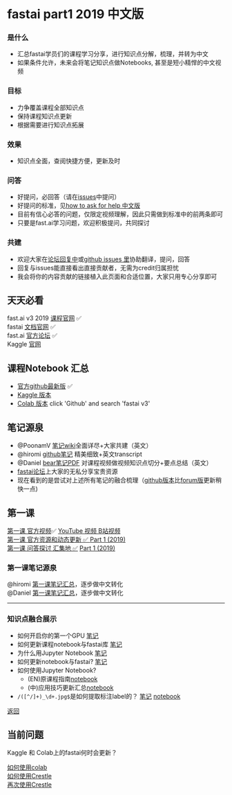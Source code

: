 # fastai part1 2019 中文版
### 是什么

* 汇总fastai学员们的课程学习分享，进行知识点分解，梳理，并转为中文    
* 如果条件允许，未来会将笔记知识点做Notebooks, 甚至是短小精悍的中文视频


### 目标

* 力争覆盖课程全部知识点
* 保持课程知识点更新
* 根据需要进行知识点拓展

### 效果
* 知识点全面，查阅快捷方便，更新及时

### 问答
* 好提问，必回答（请在[issues](https://github.com/EmbraceLife/shendusuipian/issues/new)中提问）     
* 好提问的标准，见[how to ask for help 中文版](https://forums.fast.ai/t/fast-ai-v3-2019/39325/8?u=daniel)     
* 目前有信心必答的问题，仅限定视频理解，因此只需做到标准中的前两条即可     
* 只要是fast.ai学习问题，欢迎积极提问，共同探讨     

### 共建
* 欢迎大家在[论坛回复中](https://forums.fast.ai/t/fast-ai-v3-2019/39325)或[github issues 里](https://github.com/EmbraceLife/shendusuipian/issues/new)协助翻译，提问，回答
* 回复与issues能直接看出直接贡献者，无需为credit归属担忧
* 我会将你的内容贡献的链接植入此页面和合适位置，大家只用专心分享即可

## 天天必看
fast.ai v3 2019 [课程官网](https://course.fast.ai/) ✅     
fastai [文档官网](https://docs.fast.ai/) ✅     
fast.ai [官方论坛](https://forums.fast.ai/) ✅     
Kaggle [官网](https://www.kaggle.com/)     

## 课程Notebook 汇总     
* [官方github最新版](https://github.com/fastai/course-v3/tree/master/nbs/dl1) ✅      
* [Kaggle 版本](https://forums.fast.ai/t/platform-kaggle-kernels/32569)     
* [Colab 版本](https://colab.research.google.com/notebooks/welcome.ipynb#recent=true) click 'Github' and search 'fastai v3'     


## 笔记源泉    
  - @PoonamV [笔记wiki](https://forums.fast.ai/t/deep-learning-lesson-1-notes/27748)全面详尽+大家共建（英文）
  - @hiromi [github笔记](https://github.com/hiromis/notes/blob/master/Lesson1.md) 精美细致+英文transcript
  - @Daniel [bear笔记PDF](https://github.com/EmbraceLife/shendusuipian/blob/master/%E6%B7%B1%E5%BA%A6%E7%A2%8E%E7%89%87fastai%202019%20Notes.pdf) 对课程视频做视频知识点切分+要点总结（英文）
  - [fastai论坛](https://forums.fast.ai/c/part1-v3)上大家的无私分享宝贵资源   
  - 现在看到的是尝试对上述所有笔记的融合梳理（[github版本](https://github.com/EmbraceLife/shendusuipian/blob/master/fastai_v3_2019_notes_cn.md)比[forum版](https://forums.fast.ai/t/fast-ai-v3-2019/39325)更新稍快一点)

<a name="lesson1toc"></a>
## 第一课
[第一课  官方视频](https://course.fast.ai/videos/?lesson=1)✅    [YouTube 视频 ](https://www.youtube.com/playlist?list=PLfYUBJiXbdtSIJb-Qd3pw0cqCbkGeS0xn) [B站视频](https://www.bilibili.com/video/av41718196/?spm_id_from=333.788.videocard.0)     
[第一课 官方资源和动态更新  ✅ ](https://forums.fast.ai/t/lesson-1-official-resources-and-updates/27936) [Part 1 (2019)](/c/part1-v3)      
[第一课 问答探讨 汇集地 ✅](https://forums.fast.ai/t/lesson-1-in-class-discussion/27332) [Part 1 (2019)](/c/part1-v3)     
 

### 第一课笔记源泉
@hiromi [第一课笔记汇总](https://github.com/EmbraceLife/shendusuipian/issues/70)，逐步做中文转化    
@Daniel [第一课笔记汇总](https://github.com/EmbraceLife/shendusuipian/issues/63)，逐步做中文转化    

  ---
  
### 知识点融合展示
* 如何开启你的第一个GPU [笔记](https://forums.fast.ai/t/fast-ai-v3-2019/39325/7?u=daniel)     
* 如何更新课程notebook与fastai库 [笔记](https://forums.fast.ai/t/fast-ai-v3-2019/39325/9?u=daniel)     
* 为什么用Jupyter Notebook [笔记](https://forums.fast.ai/t/fast-ai-v3-2019/39325/10?u=daniel)     
* 如何更新notebook与fastai? [笔记](https://github.com/EmbraceLife/shendusuipian/issues/60)
* 如何使用Jupyter Notebook? 
  * (EN)原课程指南[notebook](https://www.kaggle.com/danielliao/fastai-guide-to-jupyter-notebook) 
  * (中)应用技巧更新汇总[notebook](https://www.kaggle.com/danielliao/jupypter-notebook) 
* `/([^/]+)_\d+.jpg$`是如何提取标注label的？ [笔记](https://github.com/EmbraceLife/shendusuipian/issues/62) [notebook](https://www.kaggle.com/danielliao/regexpr-label)


[返回](#lesson1toc)     


## 当前问题     
Kaggle 和 Colab上的fastai何时会更新？     

[如何使用colab](https://forums.fast.ai/t/fast-ai-v3-2019/39325/2?u=daniel)     
[如何使用Crestle](https://forums.fast.ai/t/fast-ai-v3-2019/39325/3?u=daniel)     
[再次使用Crestle](https://forums.fast.ai/t/fast-ai-v3-2019/39325/6?u=daniel)
